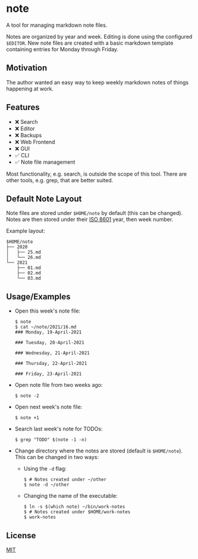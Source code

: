 # note

A tool for managing markdown note files.

Notes are organized by year and week.
Editing is done using the configured `$EDITOR`.
New note files are created with a basic markdown template containing entries for Monday through Friday.

## Motivation

The author wanted an easy way to keep weekly markdown notes of things happening at work.

## Features

- ❌ Search
- ❌ Editor
- ❌ Backups
- ❌ Web Frontend
- ❌ GUI
- ✅ CLI
- ✅ Note file management

Most functionality, e.g. search, is outside the scope of this tool.
There are other tools, e.g. grep, that are better suited.

## Default Note Layout

Note files are stored under `$HOME/note` by default (this can be changed).
Notes are then stored under their [ISO 8601](https://golang.org/pkg/time/#Time.ISOWeek) year, then week number.

Example layout:
```
$HOME/note
├── 2020
│   ├── 25.md
│   └── 26.md
└── 2021
    ├── 01.md
    ├── 02.md
    └── 03.md
```

## Usage/Examples

* Open this week's note file:
  ```shell
  $ note
  $ cat ~/note/2021/16.md
  ### Monday, 19-April-2021

  ### Tuesday, 20-April-2021

  ### Wednesday, 21-April-2021

  ### Thursday, 22-April-2021

  ### Friday, 23-April-2021
  ```

* Open note file from two weeks ago:
  ```shell
  $ note -2
  ```

* Open next week's note file:
  ```shell
  $ note +1
  ```

* Search last week's note for TODOs:
  ```shell
  $ grep "TODO" $(note -1 -n)
  ```

* Change directory where the notes are stored (default is `$HOME/note`).
  This can be changed in two ways:
  * Using the `-d` flag:
      ```shell
      $ # Notes created under ~/other
      $ note -d ~/other
      ```
  * Changing the name of the executable:
      ```shell
      $ ln -s $(which note) ~/bin/work-notes
      $ # Notes created under $HOME/work-notes
      $ work-notes
      ```

## License

[MIT](/LICENSE)

